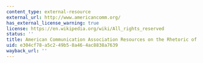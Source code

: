 ```yaml
---
content_type: external-resource
external_url: http://www.americancomm.org/
has_external_license_warning: true
license: https://en.wikipedia.org/wiki/All_rights_reserved
status: ''
title: American Communication Association Resources on the Rhetoric of Science
uid: e304cf78-a5c2-49b5-8a46-4ac8838a7639
wayback_url: ''
---
```

